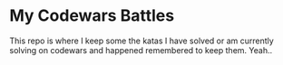 # My Codewars Battles

This repo is where I keep some the katas I have solved or am currently solving on codewars and happened remembered to keep them. Yeah..
